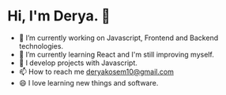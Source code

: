 # Hi, I'm Derya. 👋

- 🔭 I’m currently working on Javascript, Frontend and Backend technologies.
- 🌱 I’m currently learning React and I'm still improving myself.
- 👯 I develop projects with Javascript.
- 📫 How to reach me deryakosem10@gmail.com
- 😄 I love learning new things and software.


